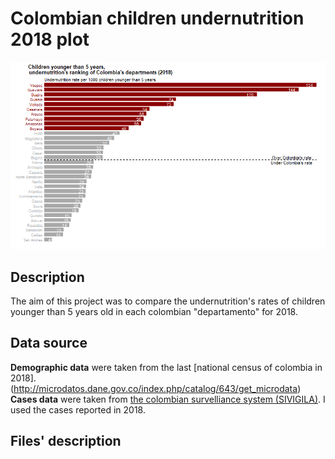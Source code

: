 # Colombian children undernutrition 2018 plot
![](Plots/Plot_English.png)

## Description
The aim of this project was to compare the undernutrition's rates of children younger than 5 years old in each colombian "departamento" for 2018.

## Data source
**Demographic data** were taken from the last [national census of colombia in 2018].(http://microdatos.dane.gov.co/index.php/catalog/643/get_microdata)
**Cases data** were taken from [the colombian survelliance system (SIVIGILA)](http://portalsivigila.ins.gov.co/Paginas/Buscador.aspx). I used the cases reported in 2018.

## Files' description
